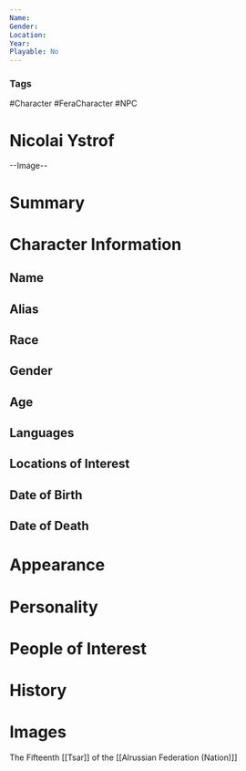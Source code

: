 ```yaml
---
Name: 
Gender: 
Location: 
Year: 
Playable: No
---
```


### Tags
#Character #FeraCharacter #NPC

# Nicolai Ystrof

--Image--

# Summary


# Character Information

## Name

## Alias

## Race

## Gender

## Age

## Languages

## Locations of Interest

## Date of Birth

## Date of Death

# Appearance

# Personality

# People of Interest

# History

# Images

The Fifteenth [[Tsar]] of the [[Alrussian Federation (Nation)]]